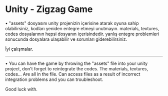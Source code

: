 # Unity - Zigzag Game
• "assets" dosyasını unity projenizin içerisine atarak oyuna sahip olabilirsiniz, kodları yeniden entegre etmeyi unutmayın.
materials, textures, codes dosyalarının hepsi dosyanın içerisindedir. yanlış entegre problemleri sonucunda dosyalara ulaşabilir
ve sorunları giderebilirsiniz.

İyi çalışmalar.

------

• You can have the game by throwing the "assets" file into your unity project, don't forget to reintegrate the codes.
The materials, textures, codes... Are all in the file. Can access files as a result of incorrect integration problems
and you can troubleshoot.

Good luck with.
